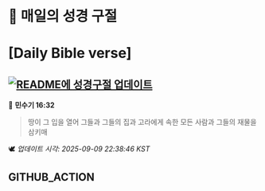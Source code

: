 # 🙏 매일의 성경 구절
# [Daily Bible verse]
## [![README에 성경구절 업데이트](https://github.com/DONGSUKA/first_test/actions/workflows/update-readme-bible.yml/badge.svg)](https://github.com/DONGSUKA/first_test/actions/workflows/update-readme-bible.yml)
<!-- START_BIBLE_VERSE -->
📖 **민수기 16:32**
> 땅이 그 입을 열어 그들과 그들의 집과 고라에게 속한 모든 사람과 그들의 재물을 삼키매

🕊️ _업데이트 시각: 2025-09-09 22:38:46 KST_
  <!-- END_BIBLE_VERSE -->
## GITHUB_ACTION

